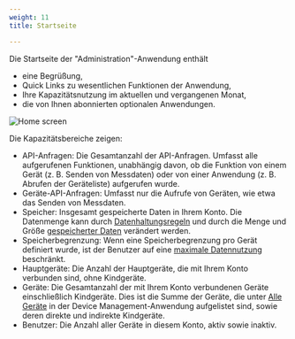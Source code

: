 ```yaml
---
weight: 11
title: Startseite

---
```



Die Startseite der "Administration"-Anwendung enthält

* eine Begrüßung,
* Quick Links zu wesentlichen Funktionen der Anwendung,
* Ihre Kapazitätsnutzung im aktuellen und vergangenen Monat,
* die von Ihnen abonnierten optionalen Anwendungen.

<img src="/images/benutzerhandbuch/Administration/admin-home.png" alt="Home screen">

Die Kapazitätsbereiche zeigen:

* API-Anfragen: Die Gesamtanzahl der API-Anfragen. Umfasst alle aufgerufenen Funktionen, unabhängig davon, ob die Funktion von einem Gerät (z. B. Senden von Messdaten) oder von einer Anwendung (z. B. Abrufen der Geräteliste) aufgerufen wurde.
* Geräte-API-Anfragen: Umfasst nur die Aufrufe von Geräten, wie etwa das Senden von Messdaten.
* Speicher: Insgesamt gespeicherte Daten in Ihrem Konto. Die Datenmenge kann durch [Datenhaltungsregeln](/benutzerhandbuch/administration-de/#retention-rules) und durch die Menge und Größe [gespeicherter Daten](/benutzerhandbuch/administration-de#files) verändert werden.
* Speicherbegrenzung: Wenn eine Speicherbegrenzung pro Gerät definiert wurde, ist der Benutzer auf eine [maximale Datennutzung](/benutzerhandbuch/enterprise-tenant/#storage-quota) beschränkt.
* Hauptgeräte: Die Anzahl der Hauptgeräte, die mit Ihrem Konto verbunden sind, ohne Kindgeräte.
* Geräte: Die Gesamtanzahl der mit Ihrem Konto verbundenen Geräte einschließlich Kindgeräte. Dies ist die Summe der Geräte, die unter [Alle Geräte](/benutzerhandbuch/device-management-de#viewing-devices) in der Device Management-Anwendung aufgelistet sind, sowie deren direkte und indirekte Kindgeräte.
* Benutzer: Die Anzahl aller Geräte in diesem Konto, aktiv sowie inaktiv.
